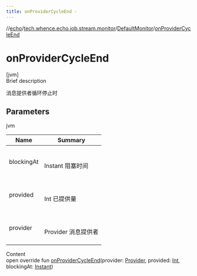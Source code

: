 ```yaml
---
title: onProviderCycleEnd -
---
```

//[echo](../../index.md)/[tech.whence.echo.job.stream.monitor](../index.md)/[DefaultMonitor](index.md)/[onProviderCycleEnd](on-provider-cycle-end.md)



# onProviderCycleEnd  
[jvm]  
Brief description  


消息提供者循环停止时



## Parameters  
  
jvm  
  
|  Name|  Summary| 
|---|---|
| blockingAt| <br><br>Instant 阻塞时间<br><br>
| provided| <br><br>Int 已提供量<br><br>
| provider| <br><br>Provider 消息提供者<br><br>
  
  
Content  
open override fun [onProviderCycleEnd](on-provider-cycle-end.md)(provider: [Provider](../../tech.whence.echo.job.stream.provider/-provider/index.md), provided: [Int](https://kotlinlang.org/api/latest/jvm/stdlib/kotlin/-int/index.html), blockingAt: [Instant](https://docs.oracle.com/javase/8/docs/api/java/time/Instant.html))  



